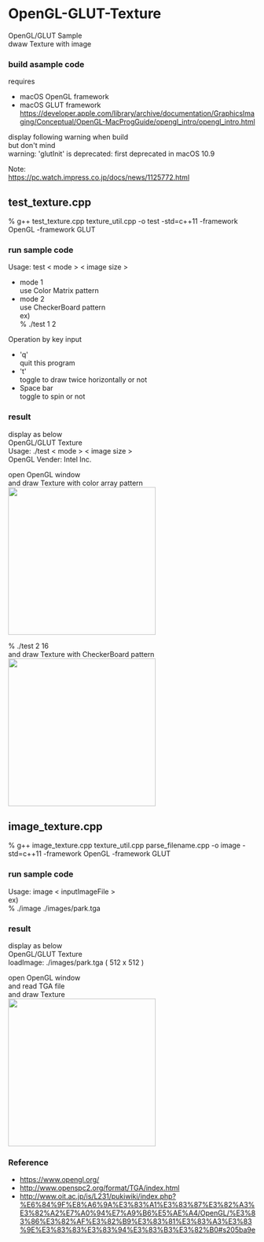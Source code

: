 OpenGL-GLUT-Texture
===============

OpenGL/GLUT Sample <br/>
dwaw Texture with image <br/>

### build asample code 
requires  <br/>
- macOS  OpenGL framework <br/>
- macOS  GLUT framework <br/>
https://developer.apple.com/library/archive/documentation/GraphicsImaging/Conceptual/OpenGL-MacProgGuide/opengl_intro/opengl_intro.html <br/>

display following warning when build <br/>
but don't mind <br/>
warning: 'glutInit' is deprecated: first deprecated in macOS 10.9

Note: <br/>
https://pc.watch.impress.co.jp/docs/news/1125772.html

## test_texture.cpp <br/>
  % g++ test_texture.cpp texture_util.cpp -o test -std=c++11 -framework OpenGL -framework GLUT 

### run sample code
Usage: test \< mode \> \< image size \> <br/>
- mode 1 <br/>
use Color Matrix pattern <br/>
- mode 2 <br/>
use CheckerBoard pattern <br/>
ex)   <br/>
% ./test 1 2 <br/>

Operation by key input <br/>
- 'q' <br/>
quit this program <br/>
- 't' <br/>
toggle to draw twice horizontally or not <br/>
- Space bar <br/>
toggle to spin or not <br/>

### result 
display as below <br/>
OpenGL/GLUT Texture <br/>
Usage: ./test \< mode \> \< image size \> <br/> 
OpenGL Vender: Intel Inc. <br/>

open OpenGL window <br/>
and draw  Texture with color array pattern <br/>
<image src="https://raw.githubusercontent.com/ohwada/MAC_cpp_Samples/master/OpenGL-GLUT-Texture/result/screenshot_test_1_2.png" width="300" /><br/>

% ./test 2 16 <br/>
and draw  Texture with CheckerBoard pattern <br/>
<image src="https://raw.githubusercontent.com/ohwada/MAC_cpp_Samples/master/OpenGL-GLUT-Texture/result/screenshot_test_2_16.png" width="300" /><br/>


## image_texture.cpp <br/>
  % g++ image_texture.cpp texture_util.cpp parse_filename.cpp -o image -std=c++11 -framework OpenGL -framework GLUT 

### run sample code
Usage: image \< inputImageFile \> <br/>
ex) <br/>
 % ./image ./images/park.tga

### result 
display as below <br/>
OpenGL/GLUT Texture <br/>
loadImage: ./images/park.tga ( 512 x 512 ) <br/>


open OpenGL window <br/>
and read TGA file <br/>
and draw  Texture <br/>
<image src="https://raw.githubusercontent.com/ohwada/MAC_cpp_Samples/master/OpenGL-GLUT-Texture/result/screenshot_park.png" width="300" /><br/>


### Reference <br/>
- https://www.opengl.org/
- http://www.openspc2.org/format/TGA/index.html
- http://www.oit.ac.jp/is/L231/pukiwiki/index.php?%E6%84%9F%E8%A6%9A%E3%83%A1%E3%83%87%E3%82%A3%E3%82%A2%E7%A0%94%E7%A9%B6%E5%AE%A4/OpenGL/%E3%83%86%E3%82%AF%E3%82%B9%E3%83%81%E3%83%A3%E3%83%9E%E3%83%83%E3%83%94%E3%83%B3%E3%82%B0#s205ba9e

